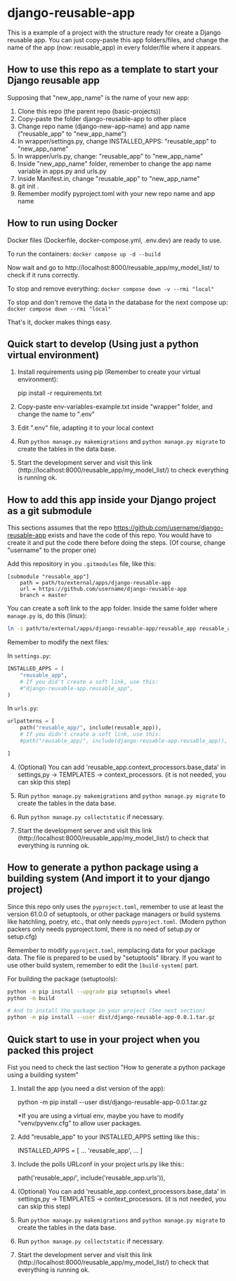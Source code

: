 # django-reusable-app

This is a example of a project with the structure ready for create a Django reusable app. You can just copy-paste this app folders/files, and change the name of the app (now: reusable_app) in every folder/file where it appears.


## How to use this repo as a template to start your Django reusable app

Supposing that "new_app_name" is the name of your new app:

1. Clone this repo (the parent repo (basic-projects))
2. Copy-paste the folder django-reusable-app to other place
3. Change repo name (django-new-app-name) and app name ("reusable_app" to "new_app_name")
4. In wrapper/settings.py, change INSTALLED_APPS: "reusable_app" to "new_app_name"
5. In wrapper/urls.py, change: "reusable_app" to "new_app_name"
6. Inside "new_app_name" folder, remember to change the app name variable in apps.py and urls.py
6. Inside Manifest.in, change "reusable_app" to "new_app_name"
6. git init .
7. Remember modify pyproject.toml with your new repo name and app name


## How to run using Docker

Docker files (Dockerfile, docker-compose.yml, .env.dev) are ready to use.

To run the containers: `docker compose up -d --build`

Now wait and go to http://localhost:8000/reusable_app/my_model_list/ to check if it runs correctly.

To stop and remove everything: `docker compose down -v --rmi "local"`

To stop and don't remove the data in the database for the next compose up: `docker compose down --rmi "local"`

That's it, docker makes things easy.

## Quick start to develop (Using just a python virtual environment)

1. Install requirements using pip (Remember to create your virtual environment):

    pip install -r requirements.txt

2. Copy-paste env-variables-example.txt inside "wrapper" folder, and change the name to ".env"

3. Edit ".env" file, adapting it to your local context

4. Run  ``python manage.py makemigrations`` and ``python manage.py migrate`` to create the tables in the data base.

5. Start the development server and visit this link (http://localhost:8000/reusable_app/my_model_list/) to check everything is running ok.


## How to add this app inside your Django project as a git submodule

This sections assumes that the repo https://github.com/username/django-reusable-app exists and have the code of this repo. You would have to create it and put the code there before doing the steps. (Of course, change "username" to the proper one)

Add this repository in you `.gitmodules` file, like this: 
```git
[submodule "reusable_app"]
	path = path/to/external/apps/django-reusable-app
	url = https://github.com/username/django-reusable-app
    branch = master
```

You can create a soft link to the app folder.
Inside the same folder where `manage.py` is, do this (linux):
```bash
ln -s path/to/external/apps/django-reusable-app/reusable_app reusable_app
```

Remember to modify the next files: 

In `settings.py`:
```python
INSTALLED_APPS = (
    "reusable_app",
    # If you did't create a soft link, use this:
    #"django-reusable-app.reusable_app",
)
```

In `urls.py`:
```python
urlpatterns = [
    path("reusable_app/", include(reusable_app)),
    # If you didn't create a soft link, use this:
    #path("reusable_app/", include(django-reusable-app.reusable_app)),

]
```

4. (Optional) You can add 'reusable_app.context_processors.base_data' in settings,py -> TEMPLATES -> context_processors. (it is not needed, you can skip this step)

4. Run  ``python manage.py makemigrations`` and ``python manage.py migrate`` to create the tables in the data base.

5. Run `python manage.py collectstatic` if necessary.

6. Start the development server and visit this link (http://localhost:8000/reusable_app/my_model_list/) to check that everything is running ok.


## How to generate a python package using a building system (And import it to your django project)

Since this repo only uses the `pyproject.toml`, remember to use at least the version 61.0.0 of setuptools, or other package managers or build systems like hatchling, poetry, etc., that only needs `pyproject.toml`. (Modern python packers only needs pyproject.toml, there is no need of setup.py or setup.cfg) 

Remember to modify `pyproject.toml`, remplacing data for your package data. The file is prepared to be used by "setuptools" library. If you want to use other build system, remember to edit the `[build-system]` part.

For building the package (setuptools):
```bash
python -m pip install --upgrade pip setuptools wheel
python -m build

# And to install the package in your project (See next section)
python -m pip install --user dist/django-reusable-app-0.0.1.tar.gz
```


## Quick start to use in your project when you packed this project

Fist you need to check the last section "How to generate a python package using a building system"

1. Install the app (you need a dist version of the app):

    python -m pip install --user dist/django-reusable-app-0.0.1.tar.gz

    *If you are using a virtual env, maybe you have to modify "venv/pyvenv.cfg" to allow user packages.

2. Add "reusable_app" to your INSTALLED_APPS setting like this::

    INSTALLED_APPS = [
        ...
        'reusable_app',
        ...
    ]

3. Include the polls URLconf in your project urls.py like this::

    path('reusable_app/', include('reusable_app.urls')),

4. (Optional) You can add 'reusable_app.context_processors.base_data' in settings,py -> TEMPLATES -> context_processors. (it is not needed, you can skip this step)

4. Run  ``python manage.py makemigrations`` and ``python manage.py migrate`` to create the tables in the data base.

5. Run `python manage.py collectstatic` if necessary.

6. Start the development server and visit this link (http://localhost:8000/reusable_app/my_model_list/) to check that everything is running ok.